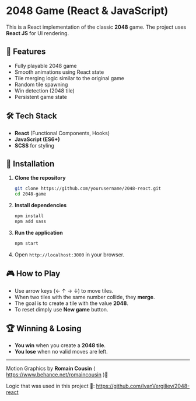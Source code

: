 # 2048 Game (React & JavaScript)

This is a React implementation of the classic **2048** game. The project uses **React JS** for UI rendering.

## 🚀 Features
- Fully playable 2048 game
- Smooth animations using React state
- Tile merging logic similar to the original game
- Random tile spawning
- Win detection (2048 tile)
- Persistent game state

## 🛠️ Tech Stack
- **React** (Functional Components, Hooks)
- **JavaScript (ES6+)**
- **SCSS** for styling

## 🔧 Installation
1. **Clone the repository**
   ```sh
   git clone https://github.com/yourusername/2048-react.git
   cd 2048-game
   ```
2. **Install dependencies**
   ```sh
   npm install
   npm add sass
   ```
3. **Run the application**
   ```sh
   npm start
   ```
4. Open `http://localhost:3000` in your browser.

## 🎮 How to Play
- Use arrow keys (← ↑ → ↓) to move tiles.
- When two tiles with the same number collide, they **merge**.
- The goal is to create a tile with the value **2048**.
- To reset dimply use **New game** button.

## 🏆 Winning & Losing
- **You win** when you create a **2048 tile**.
- **You lose** when no valid moves are left.

---
Motion Graphics by **Romain Cousin** ( https://www.behance.net/romaincousin )🚀

Logic that was used in this project 🚀: 
https://github.com/IvanVergiliev/2048-react
